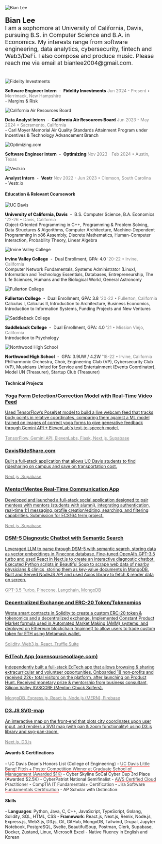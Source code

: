 ---
---

<div class="content-container-pfp">
    <div class="image-container-pfp">
        <img src="/assets/pfp_bian.jpg" alt="Bian Lee" class="pfp-image">
    </div>
    <div class="content-text">
        <p style="font-size: 1.18rem" class="intro-line-height">
          <b style="font-size: 1.5rem">Bian Lee</b>
           <br/>I am a sophomore at University of California, Davis, pursuing B.S. in Computer Science and B.A. in Economics. My interests range from software engineering, data analytics, cybersecurity, fintech and Web3/DeFi. I also compose and produce music. Please reach me via email at bianlee2004@gmail.com.
         </p>
    </div>
</div>
<!-- -->


<div style="margin-top:2.5rem"></div>

<div class="content-container">
<div class="image-container">
    <img src="/assets/fidelity.jpg" alt="Fidelity Investments" class="content-image firm-logo" loading="lazy">
    </div>
    <div class="content-text">
        <p>
            <span class="internship-title">
                <span class="role"><b>Software Engineer Intern</b></span>
                <span class="hyphen">&nbsp;-&nbsp;</span>
                 <span class="company" style="font-weight: 800">Fidelity Investments</span>
            </span>
              <span style="color: gray">Jun 2024 - Present • Merrimack, New Hampshire</span>
     <br/>- Margins & Risk
        </p>
    </div>
</div>


<div class="content-container">
    <div class="image-container">
        <img src="/assets/carb.jpeg" alt="California Air Resources Board" class="content-image firm-logo" loading="lazy">
    </div>
    <div class="content-text">
        <p>
            <span class="internship-title">
                <span class="role"><b>Data Analyst Intern</b></span>
                <span class="hyphen">&nbsp;-&nbsp;</span>
                 <span class="company" style="font-weight: 800">California Air Resources Board</span>
            </span>
            <span style="color: gray">Jun 2023 - May 2024 • Sacramento, California</span>
            <br/>- Carl Moyer Memorial Air Quality Standards Attainment Program under Incentives & Technology Advancement Branch
        </p>
    </div>
</div>

<div class="content-container" style="">
    <div class="image-container">
        <img src="/assets/optimizing_com_logo.jpg" alt="Optimizing.com" class="content-image optimizing firm-logo" loading="lazy">
    </div>
    <div class="content-text">
        <p>
            <span class="internship-title">
                <span class="role"><b>Software Engineer Intern</b></span>
                <span class="hyphen">&nbsp;-&nbsp;</span>
                <span class="company" style="font-weight: 800">Optimizing</span>
            </span>
            <span style="color: gray">Nov 2023 - Feb 2024 • Austin, Texas</span>
            <!--
            <br/> - Led backend development of CRM dashboard for 10+ SMB business clients with Stripe integrations for financing payments
            <br/> - Reduced code redundancy by ∼20% through refactoring reusable components and employing nested routes in Remix
            <br/> - Designed 6 relational (one-to-many) schemas in Prisma for customers/checkouts and implemented API endpoints with Action/LoaderFunctions to listen to HTTP requests and allow CRUD operations
            -->
        </p>
    </div>

</div>

<div class="content-container">
    <div class="image-container">
    <img src="/assets/vestr.jpg" alt="Vestr.io" class="content-image firm-logo" loading="lazy">
    </div>
    <div class="content-text">
        <p>
         <span class="internship-title">
                <span class="role"><b>Analyst Intern</b></span>
                <span class="hyphen">&nbsp;-&nbsp;</span>
                 <span class="company" style="font-weight: 800">Vestr</span>
            </span>
            <span style="color: gray">Nov 2022 - Jun 2023 • Clemson, South Carolina</span>
            <br/>- Vestr.io
            <!--
            <br/> -  Conducted sell-side stock equity research through Discounted Cash Flow model and market sentiment/industry analysis
            <br/> -  Edited and published weekly company newsletter and delivered +73% subscriber count growth
            <br/> - Worked directly alongside Founder/CEO & Engineer in the Series A startup
            -->
        </p>
    </div>
</div>
<div style="margin-top: 15px;"></div>
<!-- 
<h4>Club & Extracurricular Experience</h4>
<div class="content-container" style="margin-top: 14px;">
    <div class="image-container">
        <img src="/assets/aggieworksSecond.jpg" alt="AggieWorks" class="content-image firm-logo" loading="lazy">
    </div>
    <div class="content-text">
        <p>
            <span class="internship-title">
                <span class="role"><b>Software Engineer</b></span>
                <span class="hyphen">&nbsp;-&nbsp;</span>
                <span class="company"><mark>AggieWorks</mark></span>
            </span>
            <span style="color: gray">Oct 2022 - Jun 2023 • Davis, California</span>
                <br/> - Established backend infrastructure of Clubly.org by designing schemas, writing queries in GORM, and building API routes
            <br/> - Implemented front-end UI components (modal, cards, navbar, search) with conditional rendering using Svelte
            <br/> - Wrote internal scripts in Golang, to track and query number of API calls made at every REST API endpoint
        </p>
    </div>
</div>
<div class="content-container" style="">
    <div class="image-container">
        <img src="/assets/socal.png" alt="SoCal Community College Consortium on Cybersecurity" class="content-image firm-logo" loading="lazy">
    </div>
    <div class="content-text">
        <p>
            <span class="internship-title">
                <span class="role"><b>Technical Mentor</b></span>
                <span class="hyphen">&nbsp;-&nbsp;</span>
                <span class="company"><mark>SoCal Community College Consortium on Cybersecurity</mark></span>
            </span>
            <span style="color: gray">Oct 2021 - Mar 2022 • Irvine, California</span>
             <br/> - Collaborated with professors from Irvine Valley College’s Computer Information Management (CIM) department to
create prepatory CyberPatriot (security competition) materials, as a national semifinalist in the previous season
          <br/> - Wrote 15 CTF problems & solutions for org-wide contests, on topics of cryptography and Linux OS
          <br/> - Developed training VM images for Ubuntu OS using Ansible and Shell Script
        </p>
    </div>
</div>
--> 
<div style="margin-top: 15px;"></div>
<h4>Education & Relevant Coursework</h4>
<div class="content-container">
<div class="image-container">
    <img src="/assets/davis.png" alt="UC Davis" class="content-image" loading="lazy">
    </div>
    <div class="content-text">
        <p>
            <span class="internship-title">
                <span class="role" style="font-weight: 800">University of California, Davis</span>
                <span class="hyphen">&nbsp;-&nbsp;</span>
                <span class="company">B.S. Computer Science, B.A. Economics</span>
            </span>
              <span style="color: gray">'22-26 • Davis, California</span>
      <br/> Object-Oriented Programming in C++, Programming & Problem Solving, Data Structures & Algorithms, Computer Architecture, Machine-Dependent Programming in x86 Assembly, Discrete Mathematics, Human-Computer Interaction, Probability Theory, Linear Algebra
        </p>
    </div>
</div>


<div class="content-container">
<div class="image-container">
    <img src="/assets/ivc.png" alt="Irvine Valley College" class="content-image" loading="lazy">
    </div>
    <div class="content-text">
        <p>
         <span class="internship-title">
                <span class="role" style="font-weight: 800">Irvine Valley College</span>
                <span class="hyphen">&nbsp;-&nbsp;</span>
                <span class="company">Dual Enrollment, GPA: 4.0</span>
            </span>
              <span style="color: gray">'20-22 • Irvine, California</span>
      <br/>Computer Network Fundamentals, Systems Administrator (Linux), Information and Technology Essentials, Databases, Entrepreneurship, The Life Sciences, Humans and the Biological World, General Astronomy
        </p>
    </div>

</div>

<div class="content-container">
<div class="image-container">
    <img src="/assets/fullerton.png" alt="Fullerton College" class="content-image" loading="lazy">
    </div>
    <div class="content-text">
        <p>
                 <span class="internship-title">
                <span class="role" style="font-weight: 800">Fullerton College</span>
                <span class="hyphen">&nbsp;-&nbsp;</span>
                <span class="company">Dual Enrollment, GPA: 3.8</span>
            </span>
        <span style="color: gray">'20-22 • Fullerton, California</span>
        <br/>Calculus I, Calculus II, Introduction to Architecture, Business Economics, Introduction to Information Systems, Funding Projects and New Ventures
        </p>
    </div>
</div>

<div class="content-container">
<div class="image-container">
    <img src="/assets/saddleback.png" alt="Saddleback College" class="content-image" loading="lazy">
    </div>
    <div class="content-text">
        <p>
            <span class="internship-title">
                <span class="role" style="font-weight: 800">Saddleback College</span>
                <span class="hyphen">&nbsp;-&nbsp;</span>
                <span class="company">Dual Enrollment, GPA: 4.0</span>
            </span>
          <span style="color: gray">'21 • Mission Viejo, California</span>
      <br/>Introduction to Psychology
        </p>
    </div>
</div>
<div class="content-container">
<div class="image-container">
    <img src="/assets/northwood.jpg" alt="Northwood High School" class="content-image" loading="lazy">
    </div>
    <div class="content-text">
        <p>
                <span class="internship-title">
                <span class="role" style="font-weight: 800">Northwood High School</span>
                <span class="hyphen">&nbsp;-&nbsp;</span>
                <span class="company">GPA: 3.9UW / 4.2W</span>
            </span>
          <span style="color: gray">'18-22 • Irvine, California</span>
      <br/>Philharmonic Orchestra, Choir, Engineering Club (VP), Cybersecurity Club (VP), Musicians United for Service and Entertainment (Events Coordinator), Model UN (Treasurer), Startup Club (Treasurer)
        </p>
    </div>
</div>

<h4>Technical Projects</h4>
<div style="margin-top:1rem"></div>
<div class="card-container">
    <!-- Card 1 -->
    <a href="https://github.com/BianLee/Equilibrio" target="_blank" class="card-link">
        <div class="card">
            <h3>Yoga Form Detection/Correction Model with Real-Time Video Feed</h3>
            <p>Used TensorFlow’s PoseNet model to build a live webcam feed that tracks body points in relative coordinates, comparing them against a ML model trained on images of correct yoga forms to give generative feedback through Gemini API + ElevenLab's text-to-speech model.
            <br/><br/><span style="color: gray">TensorFlow, Gemini API, ElevenLabs, Flask, Next.js, Supabase</span></p>
        </div>
    </a>
     <a href="https://davisrideshare.com" target="_blank" class="card-link">
        <div class="card">
            <h3>DavisRideShare.com</h3>
            <p>Built a full-stack application that allows UC Davis students to find ridesharing on campus and save on transportation cost.
            <br/><br/><span style="color: gray">Next.js, Supabase</span></p>
        </div>
    </a>
    <a href="https://github.com/BianLee/mentormingle" target="_blank" class="card-link">
        <div class="card">
            <h3>Mentor/Mentee Real-Time Communication App</h3>
            <p>Developed and launched a full-stack social application designed to pair mentees with mentors (students with alumni), integrating authentication, real-time 1:1 messaging, profile creation/editing, searching, and filtering capabilities. Submission for ECS164 term project.
            <br/><br/><span style="color: gray">Next.js, Supabase</span></p>
        </div>
    </a>
      <a href="https://github.com/ritvikir/hackdavis" target="_blank" class="card-link">
        <div class="card">
            <h3>DSM-5 Diagnostic Chatbot with Semantic Search</h3>
            <p>Leveraged LLM to parse through DSM-5 with semantic search, storing data as vector embeddings in Pinecone database. Fine-tuned OpenAI’s GPT-3.5 turbo and used React in Next.js to create an interactive diagnostic chatbot. Executed Python scripts in Beautiful Soup to scrape web data of nearby physicians & clinics, storing them as key-value documents in MongoDB. Built and Served NodeJS API and used Axios library to fetch & render data on screen.
            <br/><br/><span style="color: gray">GPT-3.5 Turbo, Pinecone, Langchain, MongoDB</span></p>
        </div>
    </a>
    <a href="https://github.com/BianLee/Decentralized-Exchange-Model-ERC-20-Token" target="_blank" class="card-link">
        <div class="card">
            <h3>Decentralized Exchange and ERC-20 Token/Tokenomics</h3>
            <p>Wrote smart contracts in Solidity to create a custom ERC-20 token & tokenomics and a decentralized exchange. Implemented Constant Product Market formula used in Automated Market Making (AMM) systems, and deployed on Ethereum blockchain (mainnet) to allow users to trade custom token for ETH using Metamask wallet.<br/><br/><span style="color: gray">Solidity, Web3.js, React, Truffle Suite</span></p>
        </div>
    </a>
    <a href="https://github.com/BianLee/opensourcecollage.com" target="_blank" class="card-link">
        <div class="card">
            <h3>EdTech App (opensourcecollage.com)</h3>
            <p>Independently built a full-stack EdTech app that allows browsing & sharing extracurricular and volunteer opportunities. Onboarded 18 non-profits and received 22k+ total visitors on the platform, after launching on Product Hunt. Received monetary prize & mentorship from business consultant, Silicon Valley SVSCORE (Mentor: Chuck Scifers).<br/><br/><span style="color: gray">MongoDB, Express.js, React.js, Node.js (MERN), Firebase</span></p>
        </div>
    </a>
    <a href="https://github.com/BianLee/D3-SVG-Map" target="_blank" class="card-link">
        <div class="card">
            <h3>D3.JS SVG-map</h3>
            <p>An interactive map on the front-end that plots city coordinates upon user input, and renders a SVG map (with pan & zoom functionality) using D3.js library and svg-pan-zoom.<br/><br/> <span style="color: gray">Next.js, D3.js</span></p>
        </div>
    </a>
    <!--
    <a href="https://github.com/Empirewebspace/empirewebspace" target="_blank" class="card-link">
        <div class="card">
            <h3>EmpireWebSpace (empireweb.space)</h3>
            <p>Founded 7-member web agency currently doing pro bono work for local non-profits.<br/><br/><span style="color: gray">Next.js</span></p>
        </div>
    </a>
    <a href="https://github.com/InterSTEMDev/interstem.us" target="_blank" class="card-link">
        <div class="card">
            <h3>InterSTEM 501(c)(3) website (interstem.us)</h3>
            <p>Led the development of organization website and managed a tech team of 6. Published 148 articles and received 200k+ views.<br/><br/> <span style="color: gray">Jekyll, Markdown, and SCSS</span></p>
        </div>
    </a>
    <a href="https://github.com/BianLee/nhscyber.club" target="_blank" class="card-link">
        <div class="card">
        <h3>NHS Cybersecurity Club website (nhscyber.club)</h3>
        <p><span style="color: gray">HTML, CSS, JavaScript, Bootstrap</span></p>
        </div>
    </a>
    <a href="https://github.com/BianLee/Personal-Website" target="_blank" class="card-link">
    <div class="card">
        <h3>This portfolio site (bianlee.me)</h3>
         <p><span style="color: gray">Jekyll, SCSS, Markdown</span></p>
    </div>
    </a>
        -->
</div>

<h4>Awards & Certifications</h4>

<div style="margin-top:1rem"></div>
- UC Davis Dean's Honors List (College of Engineering)
- <a href="https://innovate.ucdavis.edu/blog/borrow-blog" target="_blank" style="text-decoration: underline; color: #444; text-decoration-color: red; text-underline-position: under;">UC Davis Little Bang! Pitch + Poster Competition Winner at Graduate School of Management (Awarded $1K)</a>
- Cyber Skyline SoCal Cyber Cup 3rd Place (Awarded $2.5K)
- CyberPatriot National Semifinalist
- <a href="https://www.credly.com/badges/e4436913-a118-4c67-9725-9c67070cf0ac/public_url" target="_blank" style="text-decoration: underline; color: #444; text-decoration-color: red; text-underline-position: under;">AWS Certified Cloud Practitioner</a>
- <a href="https://www.certmetrics.com/comptia/public/verification.aspx?code=JTD0JHWW0YKLF3G4" target="_blank" style="text-decoration: underline; color: #444; text-decoration-color: red; text-underline-position: under;">CompTIA IT Fundamentals+ Certification</a>
- <a href="https://university.atlassian.com/student/award/aW68xiZ7xKtfrwFSYWbgQmnc" target="_blank" style="text-decoration: underline; color: #444; text-decoration-color: red; text-underline-position: under;">Jira Software Fundamentals Certification</a>
- AP Scholar with Distinction

<h4>Skills</h4>

<div style="margin-top:1rem"></div>
- <b>Languages</b>: Python, Java, C, C++, JavaScript, TypeScript, Golang, Solidity, SQL, HTML, CSS
- <b>Framework</b>: React.js, Next.js, Remix, Node.js, Express.js, Web3.js, D3.js, Git, GitHub, MongoDB, Tailwind, Drupal, Jupyter Notebook, PostgreSQL, Svelte, BeautifulSoup, Postman, Clerk, Supabase, Docker, Zustand, Linux, Microsoft Excel
- Native Fluency in English and Korean

<br/>
<footer>
        <div class="social-icons">
        <a href="https://linkedin.com/in/bianlee" target="_blank"><i class="fab fa-linkedin"></i></a>
            <a href="https://www.instagram.com/bian.lee/" target="_blank"><i class="fab fa-instagram"></i></a>
            <a href="https://github.com/BianLee" target="_blank"><i class="fab fa-github"></i></a>
            <a href="https://discord.com/invite/hMUU5tzVWH" target="_blank"><i class="fab fa-discord"></i></a>
            <a href="https://www.youtube.com/channel/UCKEiBX4OdZhM8JeUpIWt4mw" target="_blank"><i class="fab fa-youtube"></i></a>
            <a href="https://open.spotify.com/artist/5QHoUe5kwjvOfjfHrbVTBY?si=zhdRRE5RQk2m6AqD11qmyQ" target="_blank"><i class="fab fa-spotify"></i></a>
            <a href="https://bianlee.bandcamp.com/" target="_blank"><i class="fab fa-bandcamp"></i></a>
            <!-- <a href="https://www.deezer.com/us/artist/162218717/" target="_blank"><i class="fab fa-deezer"></i></a> -->
        </div>
    </footer>

